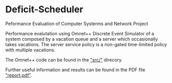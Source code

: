 # Deficit-Scheduler
Peformance Evaluation of Computer Systerms and Network Project

Performance evalutation using Omnet++ Discrete Event Simulator of a system composed by a vacation queue and a server which occasionally takes vacations. 
The server service policy is a non-gated time-limited policy with multiple vacations.

The Omnet++ code can be found in the ["src/"](https://github.com/lossi771/Deficit-Scheduler/tree/main/src) direcory.
 
Further useful information and results can be found in the PDF file ["report.pdf"](https://github.com/lossi771/Deficit-Scheduler/blob/main/report.pdf).
